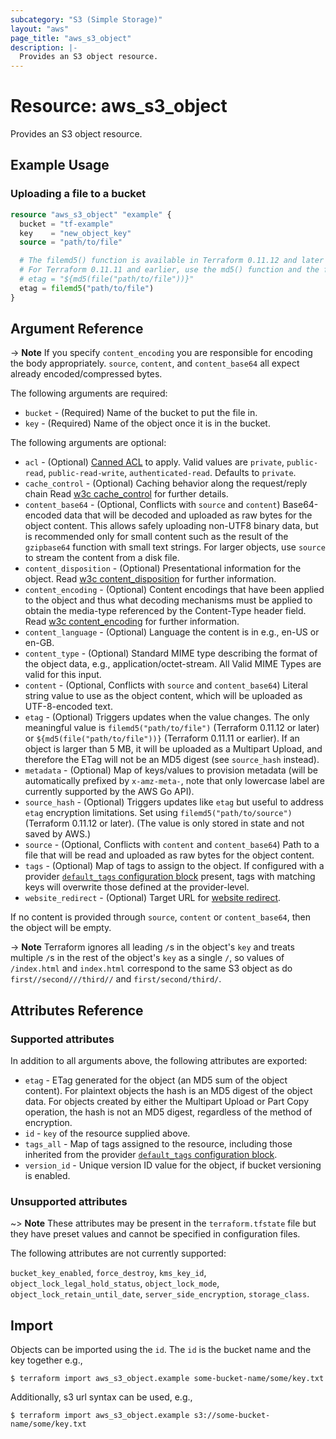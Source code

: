 ```yaml
---
subcategory: "S3 (Simple Storage)"
layout: "aws"
page_title: "aws_s3_object"
description: |-
  Provides an S3 object resource.
---
```


[canned-acl]: https://docs.cloud.croc.ru/en/api/s3/acl.html#cannedacl
[default-tags]: https://www.terraform.io/docs/providers/aws/index.html#default_tags-configuration-block
[w3c cache_control]: http://www.w3.org/Protocols/rfc2616/rfc2616-sec14.html#sec14.9
[w3c content_disposition]: http://www.w3.org/Protocols/rfc2616/rfc2616-sec19.html#sec19.5.1
[w3c content_encoding]: http://www.w3.org/Protocols/rfc2616/rfc2616-sec14.html#sec14.11

# Resource: aws_s3_object

Provides an S3 object resource.

## Example Usage

### Uploading a file to a bucket

```terraform
resource "aws_s3_object" "example" {
  bucket = "tf-example"
  key    = "new_object_key"
  source = "path/to/file"

  # The filemd5() function is available in Terraform 0.11.12 and later
  # For Terraform 0.11.11 and earlier, use the md5() function and the file() function:
  # etag = "${md5(file("path/to/file"))}"
  etag = filemd5("path/to/file")
}
```

## Argument Reference

-> **Note** If you specify `content_encoding` you are responsible for encoding the body appropriately. `source`, `content`, and `content_base64` all expect already encoded/compressed bytes.

The following arguments are required:

* `bucket` - (Required) Name of the bucket to put the file in.
* `key` - (Required) Name of the object once it is in the bucket.

The following arguments are optional:

* `acl` - (Optional) [Canned ACL][canned-acl] to apply. Valid values are `private`, `public-read`, `public-read-write`, `authenticated-read`. Defaults to `private`.
* `cache_control` - (Optional) Caching behavior along the request/reply chain Read [w3c cache_control] for further details.
* `content_base64` - (Optional, Conflicts with `source` and `content`) Base64-encoded data that will be decoded and uploaded as raw bytes for the object content. This allows safely uploading non-UTF8 binary data, but is recommended only for small content such as the result of the `gzipbase64` function with small text strings. For larger objects, use `source` to stream the content from a disk file.
* `content_disposition` - (Optional) Presentational information for the object. Read [w3c content_disposition] for further information.
* `content_encoding` - (Optional) Content encodings that have been applied to the object and thus what decoding mechanisms must be applied to obtain the media-type referenced by the Content-Type header field. Read [w3c content_encoding] for further information.
* `content_language` - (Optional) Language the content is in e.g., en-US or en-GB.
* `content_type` - (Optional) Standard MIME type describing the format of the object data, e.g., application/octet-stream. All Valid MIME Types are valid for this input.
* `content` - (Optional, Conflicts with `source` and `content_base64`) Literal string value to use as the object content, which will be uploaded as UTF-8-encoded text.
* `etag` - (Optional) Triggers updates when the value changes. The only meaningful value is `filemd5("path/to/file")` (Terraform 0.11.12 or later) or `${md5(file("path/to/file"))}` (Terraform 0.11.11 or earlier). If an object is larger than 5 MB, it will be uploaded as a Multipart Upload, and therefore the ETag will not be an MD5 digest (see `source_hash` instead).
* `metadata` - (Optional) Map of keys/values to provision metadata (will be automatically prefixed by `x-amz-meta-`, note that only lowercase label are currently supported by the AWS Go API).
* `source_hash` - (Optional) Triggers updates like `etag` but useful to address `etag` encryption limitations. Set using `filemd5("path/to/source")` (Terraform 0.11.12 or later). (The value is only stored in state and not saved by AWS.)
* `source` - (Optional, Conflicts with `content` and `content_base64`) Path to a file that will be read and uploaded as raw bytes for the object content.
* `tags` - (Optional) Map of tags to assign to the object. If configured with a provider [`default_tags` configuration block][default-tags] present, tags with matching keys will overwrite those defined at the provider-level.
* `website_redirect` - (Optional) Target URL for [website redirect](http://docs.aws.amazon.com/AmazonS3/latest/dev/how-to-page-redirect.html).

If no content is provided through `source`, `content` or `content_base64`, then the object will be empty.

-> **Note** Terraform ignores all leading `/`s in the object's `key` and treats multiple `/`s in the rest of the object's `key` as a single `/`, so values of `/index.html` and `index.html` correspond to the same S3 object as do `first//second///third//` and `first/second/third/`.

## Attributes Reference

### Supported attributes

In addition to all arguments above, the following attributes are exported:

* `etag` - ETag generated for the object (an MD5 sum of the object content). For plaintext objects the hash is an MD5 digest of the object data. For objects created by either the Multipart Upload or Part Copy operation, the hash is not an MD5 digest, regardless of the method of encryption.
* `id` - `key` of the resource supplied above.
* `tags_all` - Map of tags assigned to the resource, including those inherited from the provider [`default_tags` configuration block][default-tags].
* `version_id` - Unique version ID value for the object, if bucket versioning is enabled.

### Unsupported attributes

~> **Note** These attributes may be present in the `terraform.tfstate` file but they have preset values and cannot be specified in configuration files.

The following attributes are not currently supported:

`bucket_key_enabled`, `force_destroy`, `kms_key_id`, `object_lock_legal_hold_status`, `object_lock_mode`, `object_lock_retain_until_date`, `server_side_encryption`, `storage_class`.

## Import

Objects can be imported using the `id`. The `id` is the bucket name and the key together e.g.,

```
$ terraform import aws_s3_object.example some-bucket-name/some/key.txt
```

Additionally, s3 url syntax can be used, e.g.,

```
$ terraform import aws_s3_object.example s3://some-bucket-name/some/key.txt
```
